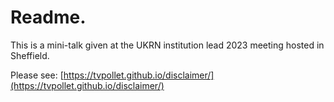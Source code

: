 # Readme.

This is a mini-talk given at the UKRN institution lead 2023 meeting hosted in Sheffield.

Please see: [https://tvpollet.github.io/disclaimer/](https://tvpollet.github.io/disclaimer/)
